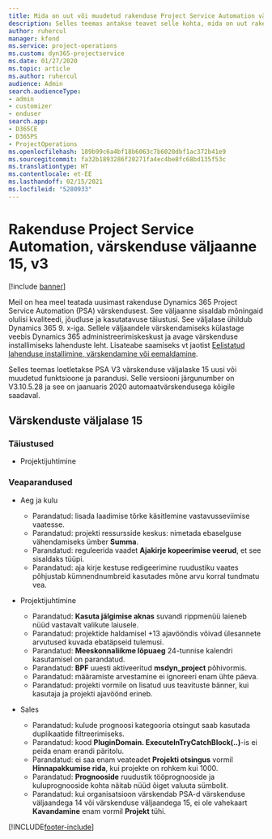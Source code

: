 ```yaml
---
title: Mida on uut või muudetud rakenduse Project Service Automation värskenduse väljaandes 15, V3
description: Selles teemas antakse teavet selle kohta, mida on uut rakenduse Project Service Automation värskenduse väljaandes 15, v3.
author: ruhercul
manager: kfend
ms.service: project-operations
ms.custom: dyn365-projectservice
ms.date: 01/27/2020
ms.topic: article
ms.author: ruhercul
audience: Admin
search.audienceType:
- admin
- customizer
- enduser
search.app:
- D365CE
- D365PS
- ProjectOperations
ms.openlocfilehash: 189b99c6a4bf18b6063c7b6020dbf1ac372b41e9
ms.sourcegitcommit: fa32b1893286f20271fa4ec4be8fc68bd135f53c
ms.translationtype: HT
ms.contentlocale: et-EE
ms.lasthandoff: 02/15/2021
ms.locfileid: "5280933"
---
```

# <a name="project-service-automation-update-release-15-v3"></a>Rakenduse Project Service Automation, värskenduse väljaanne 15, v3

[!include [banner](../includes/psa-now-project-operations.md)]

Meil on hea meel teatada uusimast rakenduse Dynamics 365 Project Service Automation (PSA) värskendusest. See väljaanne sisaldab mõningaid olulisi kvaliteedi, jõudluse ja kasutatavuse täiustusi. See väljalase ühildub Dynamics 365 9. x-iga. Sellele väljaandele värskendamiseks külastage veebis Dynamics 365 administreerimiskeskust ja avage värskenduse installimiseks lahenduste leht. Lisateabe saamiseks vt jaotist [Eelistatud lahenduse installimine, värskendamine või eemaldamine](https://docs.microsoft.com/power-platform/admin/install-remove-preferred-solution).

Selles teemas loetletakse PSA V3 värskenduse väljalaske 15 uusi või muudetud funktsioone ja parandusi. Selle versiooni järgunumber on V3.10.5.28 ja see on jaanuaris 2020 automaatvärskendusega kõigile saadaval.

## <a name="update-release-15"></a>Värskenduste väljalase 15 

### <a name="enhancements"></a>Täiustused

- Projektijuhtimine

### <a name="bug-fixes"></a>Veaparandused

- Aeg ja kulu

  - Parandatud: lisada laadimise tõrke käsitlemine vastavusseviimise vaatesse.
  - Parandatud: projekti ressursside keskus: nimetada ebaselguse vähendamiseks ümber **Summa**.
  - Parandatud: reguleerida vaadet **Ajakirje kopeerimise veerud**, et see sisaldaks tüüpi.
  - Parandatud: aja kirje kestuse redigeerimine ruudustiku vaates põhjustab kümnendnumbreid kasutades mõne arvu korral tundmatu vea.

- Projektijuhtimine

  - Parandatud: **Kasuta jälgimise aknas** suvandi rippmenüü laieneb nüüd vastavalt valikute laiusele.
  - Parandatud: projektide haldamisel +13 ajavööndis võivad ülesannete arvutused kuvada ebatäpseid tulemusi.
  - Parandatud: **Meeskonnaliikme lõpuaeg** 24-tunnise kalendri kasutamisel on parandatud.
  - Parandatud: **BPF** uuesti aktiveeritud **msdyn_project** põhivormis.
  - Parandatud: määramiste arvestamine ei ignoreeri enam ühte päeva.
  - Parandatud: projekti vormile on lisatud uus teavituste bänner, kui kasutaja ja projekti ajavöönd erineb.

- Sales

  - Parandatud: kulude prognoosi kategooria otsingut saab kasutada duplikaatide filtreerimiseks.
  - Parandatud: kood **PluginDomain. ExecuteInTryCatchBlock(..)**-is ei peida enam erandi päritolu.
  - Parandatud: ei saa enam veateadet **Projekti otsingus** vormil **Hinnapakkumise rida**, kui projekte on rohkem kui 1000.
  - Parandatud: **Prognooside** ruudustik tööprognooside ja kuluprognooside kohta näitab nüüd õiget valuuta sümbolit.
  - Parandatud: kui organisatsioon värskendab PSA-d värskenduse väljaandega 14 või värskenduse väljaandega 15, ei ole vahekaart **Kavandamine** enam vormil **Projekt** tühi.


[!INCLUDE[footer-include](../includes/footer-banner.md)]